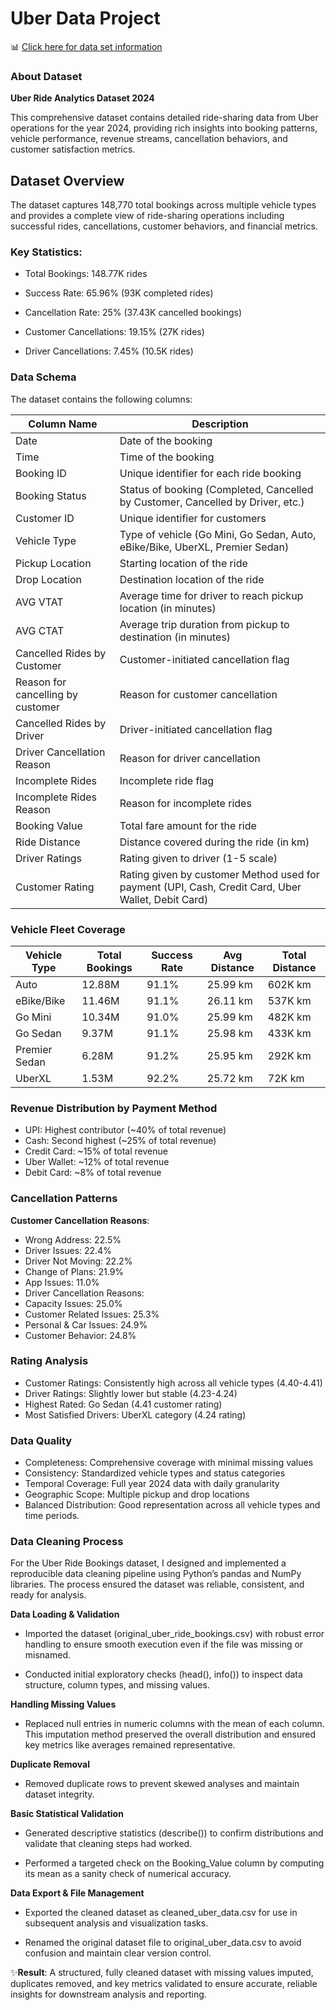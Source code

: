 # Uber Data Project
📊 [Click here for data set information](https://www.kaggle.com/datasets/yashdevladdha/uber-ride-analytics-dashboard/data)

### About Dataset

**Uber Ride Analytics Dataset 2024**

This comprehensive dataset contains detailed ride-sharing data from Uber operations for the year 2024, providing rich insights into booking patterns, vehicle performance, revenue streams, cancellation behaviors, and customer satisfaction metrics.

## Dataset Overview

The dataset captures 148,770 total bookings across multiple vehicle types and provides a complete view of ride-sharing operations including successful rides, cancellations, customer behaviors, and financial metrics.

### Key Statistics:

- Total Bookings: 148.77K rides

- Success Rate: 65.96% (93K completed rides)

- Cancellation Rate: 25% (37.43K cancelled bookings)

- Customer Cancellations: 19.15% (27K rides)

- Driver Cancellations: 7.45% (10.5K rides)

### Data Schema

The dataset contains the following columns:

| Column Name  | Description |
|---|---|
| Date |Date of the booking|
| Time | Time of the booking |
| Booking ID | Unique identifier for each ride booking |
| Booking Status | Status of booking (Completed, Cancelled by Customer, Cancelled by Driver, etc.)|
| Customer ID | Unique identifier for customers |
| Vehicle Type | Type of vehicle (Go Mini, Go Sedan, Auto, eBike/Bike, UberXL, Premier Sedan) |
| Pickup Location | Starting location of the ride |
| Drop Location | Destination location of the ride |
| AVG VTAT | Average time for driver to reach pickup location (in minutes) |
| AVG CTAT |Average trip duration from pickup to destination (in minutes) |
| Cancelled Rides by Customer | Customer-initiated cancellation flag |
| Reason for cancelling by customer | Reason for customer cancellation |
| Cancelled Rides by Driver | Driver-initiated cancellation flag |
| Driver Cancellation Reason | Reason for driver cancellation |
| Incomplete Rides	 | Incomplete ride flag |
| Incomplete Rides Reason | Reason for incomplete rides |
| Booking Value | Total fare amount for the ride |
| Ride Distance | Distance covered during the ride (in km) |
| Driver Ratings | Rating given to driver (1-5 scale) |
| Customer Rating |Rating given by customer Method used for payment (UPI, Cash, Credit Card, Uber Wallet, Debit Card)|


### Vehicle Fleet Coverage

| Vehicle Type | Total Bookings	|Success Rate |	Avg Distance | Total Distance |
|---|---|---|---|---|
Auto |	12.88M	| 91.1%	| 25.99 km	| 602K km|
eBike/Bike |	11.46M	| 91.1%	 | 26.11 km |	537K km |
Go Mini	| 10.34M	| 91.0%	| 25.99 km | 	482K km
Go Sedan |	9.37M |	91.1% |	25.98 km |	433K km
Premier Sedan |	6.28M |	91.2% |	25.95 km |	292K km |
UberXL |	1.53M	| 92.2%	| 25.72 km |	72K km |

### Revenue Distribution by Payment Method

- UPI: Highest contributor (~40% of total revenue)
- Cash: Second highest (~25% of total revenue)
- Credit Card: ~15% of total revenue
- Uber Wallet: ~12% of total revenue
- Debit Card: ~8% of total revenue

### Cancellation Patterns

**Customer Cancellation Reasons**:

- Wrong Address: 22.5%
- Driver Issues: 22.4%
- Driver Not Moving: 22.2%
- Change of Plans: 21.9%
- App Issues: 11.0%
- Driver Cancellation Reasons:
- Capacity Issues: 25.0%
- Customer Related Issues: 25.3%
- Personal & Car Issues: 24.9%
- Customer Behavior: 24.8%

### Rating Analysis
- Customer Ratings: Consistently high across all vehicle types (4.40-4.41)
- Driver Ratings: Slightly lower but stable (4.23-4.24)
- Highest Rated: Go Sedan (4.41 customer rating)
- Most Satisfied Drivers: UberXL category (4.24 rating)

### Data Quality
- Completeness: Comprehensive coverage with minimal missing values
- Consistency: Standardized vehicle types and status categories
- Temporal Coverage: Full year 2024 data with daily granularity
- Geographic Scope: Multiple pickup and drop locations
- Balanced Distribution: Good representation across all vehicle types and time periods.

### Data Cleaning Process
For the Uber Ride Bookings dataset, I designed and implemented a reproducible data cleaning pipeline using Python’s pandas and NumPy libraries. The process ensured the dataset was reliable, consistent, and ready for analysis.

**Data Loading & Validation**

- Imported the dataset (original_uber_ride_bookings.csv) with robust error handling to ensure smooth execution even if the file was missing or misnamed.

- Conducted initial exploratory checks (head(), info()) to inspect data structure, column types, and missing values.

**Handling Missing Values**

- Replaced null entries in numeric columns with the mean of each column. This imputation method preserved the overall distribution and ensured key metrics like averages remained representative.

**Duplicate Removal**

- Removed duplicate rows to prevent skewed analyses and maintain dataset integrity.

**Basic Statistical Validation**

- Generated descriptive statistics (describe()) to confirm distributions and validate that cleaning steps had worked.

- Performed a targeted check on the Booking_Value column by computing its mean as a sanity check of numerical accuracy.

**Data Export & File Management**

- Exported the cleaned dataset as cleaned_uber_data.csv for use in subsequent analysis and visualization tasks.

- Renamed the original dataset file to original_uber_data.csv to avoid confusion and maintain clear version control.

✨**Result**: A structured, fully cleaned dataset with missing values imputed, duplicates removed, and key metrics validated to ensure accurate, reliable insights for downstream analysis and reporting.
